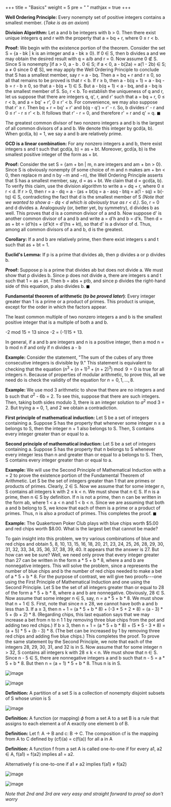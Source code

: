 +++
title = "Basics"
weight = 5
pre = "<b> </b>"
mathjax = true
+++

**Well Ordering Principle:** Every nonempty set of positive integers
contains a smallest member. (*Take is as an axiom*)

**Division Algorithm:** Let a and b be integers with b $>$ 0. Then there
exist unique integers q and r with the property that a $=$ bq $+$ r,
where 0 $\leq$ r $<$ b.

**Proof:** We begin with the existence portion of the theorem. Consider
the set S = {a - bk $\vert$ k is an integer and a - bk $\geq$ 0}. If 0
$\in$ S, then b divides a and we may obtain the desired result with q =
a/b and r = 0. Now assume 0 $\notin$ S. Since S is nonempty \[if a $>$
0, a - b . 0 $\in$ S; if a $<$ 0, a - b(2a) = a(1 - 2b) $\in$ S; a
$\neq$ 0 since 0 $\notin$ S\], we may apply the Well Ordering Principle
to conclude that S has a smallest member, say r = a - bq. Then a = bq +
r and r $\geq$ 0, so all that remains to be proved is that r $<$ b. If r
$\geq$ b, then a - b(q + 1) = a - bq - b = r - b $\geq$ 0, so that a -
b(q + 1) $\in$ S. But a - b(q + 1) $<$ a - bq, and a - bq is the
smallest member of S. So, r $<$ b. To establish the uniqueness of q and
r, let us suppose that there are integers q, q', r, and r' such that a =
bq + r, 0 $\leq$ r $<$ b, and a = bq' + r', 0 $\leq$ r' $<$ b. For
convenience, we may also suppose that r' $\geq$ r. Then bq + r = bq' +
r' and b(q - q') = r' - r. So, b divides r' - r and 0 $\leq$ r' - r
$\leq$ r' $<$ b. It follows that r' - r = 0, and therefore r' = r and q'
= q. $\blacksquare$

The greatest common divisor of two nonzero integers a and b is the
largest of all common divisors of a and b. We denote this integer by
gcd(a, b). When gcd(a, b) = 1, we say a and b are relatively prime.

**GCD is a linear combination:** For any nonzero integers a and b, there
exist integers s and t such that gcd(a, b) = as + bt. Moreover, gcd(a,
b) is the smallest positive integer of the form as + bt.

**Proof:** Consider the set S = {am + bn $\vert$ m, n are integers and
am + bn $>$ 0}. Since S is obviously nonempty (if some choice of m and n
makes am + bn $<$ 0, then replace m and n by $-$m and $-$n), the Well
Ordering Principle asserts that S has a smallest member, say, d = as +
bt. We claim that d = gcd(a, b). To verify this claim, use the division
algorithm to write a = dq + r, where 0 $\leq$ r $<$ d. If r $>$ 0, then
r = a - dq = a - (as + bt)q = a - asq - btq = a(1 - sq) + b(-tq) $\in$
S, contradicting the fact that d is the smallest member of S *(Note that
we wanted to show a - dq $<$ d which is obviously true as r $<$ d.)*.
So, r = 0 and d divides a. Analogously (or, better yet, by symmetry), d
divides b as well. This proves that d is a common divisor of a and b.
Now suppose d' is another common divisor of a and b and write a = d'h
and b = d'k. Then d = as + bt = (d'h)s + (d'k)t = d'(hs + kt), so that
d' is a divisor of d. Thus, among all common divisors of a and b, d is
the greatest.

**Corollary:** If a and b are relatively prime, then there exist
integers s and t such that as + bt = 1.

**Euclid's Lemma:** If p is a prime that divides ab, then p divides a or
p divides b.

**Proof:** Suppose p is a prime that divides ab but does not divide a.
We must show that p divides b. Since p does not divide a, there are
integers s and t such that 1 = as + pt. Then b = abs + ptb, and since p
divides the right-hand side of this equation, p also divides b.
$\blacksquare$

**Fundamental theorem of arithmetic (*to be proved later*)**: Every
integer greater than 1 is a prime or a product of primes. This product
is unique, except for the order in which the factors appear.

The least common multiple of two nonzero integers a and b is the
smallest positive integer that is a multiple of both a and b.

-2 mod 15 = 13 since -2 = (-1)15 + 13.

In general, if a and b are integers and n is a positive integer, then a
mod n = b mod n if and only if n divides a - b

**Example:** Consider the statement, "The sum of the cubes of any three
consecutive integers is divisible by 9." This statement is equivalent
to checking that the equation
$(n^3 + (n + 1)^3 + (n + 2)^3) \bmod 9 = 0$ is true for all integers n.
Because of properties of modular arithmetic, to prove this, all we need
do is check the validity of the equation for $n = 0, 1, \dots, 8$.

**Example:** We use mod 3 arithmetic to show that there are no integers
a and b such that $a^2$ - 6b = 2. To see this, suppose that there are
such integers. Then, taking both sides modulo 3, there is an integer
solution to $a^2$ mod 3 = 2. But trying a = 0, 1, and 2 we obtain a
contradiction.

**First principle of mathematical induction:** Let S be a set of
integers containing a. Suppose S has the property that whenever some
integer n $\geq$ a belongs to S, then the integer n + 1 also belongs to
S. Then, S contains every integer greater than or equal to a.

**Second principle of mathematical induction:** Let S be a set of
integers containing a. Suppose S has the property that n belongs to S
whenever every integer less than n and greater than or equal to a
belongs to S. Then, S contains every integer greater than or equal to a.

**Example:** We will use the Second Principle of Mathematical Induction
with a = 2 to prove the existence portion of the Fundamental Theorem of
Arithmetic. Let S be the set of integers greater than 1 that are primes
or products of primes. Clearly, 2 $\in$ S. Now we assume that for some
integer n, S contains all integers k with 2 $\leq$ k $<$ n. We must show
that n $\in$ S. If n is a prime, then n $\in$ S by definition. If n is
not a prime, then n can be written in the form ab, where 1 $<$ a $<$ n
and 1 $<$ b $<$ n. Since we are assuming that both a and b belong to S,
we know that each of them is a prime or a product of primes. Thus, n is
also a product of primes. This completes the proof. $\blacksquare$

**Example:** The Quakertown Poker Club plays with blue chips worth
\$5.00 and red chips worth \$8.00. What is the largest bet that cannot
be made?

To gain insight into this problem, we try various combinations of blue
and red chips and obtain 5, 8, 10, 13, 15, 16, 18, 20, 21, 23, 24, 25,
26, 28, 29, 30, 31, 32, 33, 34, 35, 36, 37, 38, 39, 40. It appears that
the answer is 27. But how can we be sure? Well, we need only prove that
every integer greater than 27 can be written in the form a \* 5 + b \*
8, where a and b are nonnegative integers. This will solve the problem,
since a represents the number of blue chips and b the number of red
chips needed to make a bet of a \* 5 + b \* 8. For the purpose of
contrast, we will give two proofs---one using the First Principle of
Mathematical Induction and one using the Second Principle. Let S be the
set of all integers greater than or equal to 28 of the form a \* 5 + b
\* 8, where a and b are nonnegative. Obviously, 28 $\in$ S. Now assume
that some integer n $\in$ S, say, n = a \* 5 + b \* 8. We must show that
n + 1 $\in$ S. First, note that since n $\geq$ 28, we cannot have both a
and b less than 3. If a $\geq$ 3, then n + 1 = (a \* 5 + b \* 8) + (-3
\* 5 + 2 \* 8) = (a - 3) \* 5 + (b + 2) \* 8. (Regarding chips, this
last equation says that we may increase a bet from n to n 1 1 by
removing three blue chips from the pot and adding two red chips.) If b
$\geq$ 3, then n + 1 = (a \* 5 + b \* 8) + (5 \* 5 - 3 \* 8) = (a + 5)
\* 5 + (b - 3) \* 8. (The bet can be increased by 1 by removing three
red chips and adding five blue chips.) This completes the proof. To
prove the same statement by the Second Principle, we note that each of
the integers 28, 29, 30, 31, and 32 is in S. Now assume that for some
integer n $>$ 32, S contains all integers k with 28 $\leq$ k $<$ n. We
must show that n $\in$ S. Since n - 5 $\in$ S, there are nonnegative
integers a and b such that n - 5 = a \* 5 + b \* 8. But then n = (a + 1)
\* 5 + b \* 8. Thus n is in S.

![image](/upsc/mathematics-optional/algebra/basic_2.png?height=80%&width=80%)

![image](/upsc/mathematics-optional/algebra/basic_3.png?height=80%&width=80%)

**Definition:** A partition of a set S is a collection of nonempty
disjoint subsets of S whose union is S

![image](/upsc/mathematics-optional/algebra/basic_4.png?height=80%&width=80%)

**Definition:** A function (or mapping) $\phi$ from a set A to a set B
is a rule that assigns to each element a of A exactly one element b of
B.

**Definition:** Let f: A → B and c: B → C. The composition cf is the
mapping from A to C defined by (cf)(a) = c(f(a)) for all a in A

**Definition:** A function f from a set A is called one-to-one if for
every a1, a2 $\in$ A, f(a1) = f(a2) implies a1 = a2.

Alternatively f is one-to-one if a1 $\neq$ a2 implies f(a1) $\neq$ f(a2)

![image](/upsc/mathematics-optional/algebra/basic_5.png?height=80%&width=80%)

![image](/upsc/mathematics-optional/algebra/basic_6.png?height=80%&width=80%)

*Note that 2nd and 3rd are very easy and straight forward to proof so
don't worry*
